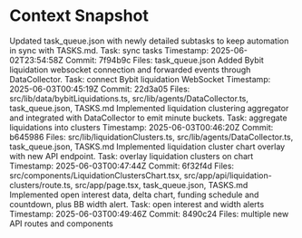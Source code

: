 # Context Snapshot

Updated task_queue.json with newly detailed subtasks to keep automation in sync with TASKS.md.
Task: sync tasks
Timestamp: 2025-06-02T23:54:58Z
Commit: 7f94b9c
Files: task_queue.json
Added Bybit liquidation websocket connection and forwarded events through DataCollector.
Task: connect Bybit liquidation WebSocket
Timestamp: 2025-06-03T00:45:19Z
Commit: 22d3a05
Files: src/lib/data/bybitLiquidations.ts, src/lib/agents/DataCollector.ts, task_queue.json, TASKS.md
Implemented liquidation clustering aggregator and integrated with DataCollector to emit minute buckets.
Task: aggregate liquidations into clusters
Timestamp: 2025-06-03T00:46:20Z
Commit: b645986
Files: src/lib/liquidationClusters.ts, src/lib/agents/DataCollector.ts, task_queue.json, TASKS.md
Implemented liquidation cluster chart overlay with new API endpoint.
Task: overlay liquidation clusters on chart
Timestamp: 2025-06-03T00:47:44Z
Commit: 6f32f4d
Files: src/components/LiquidationClustersChart.tsx, src/app/api/liquidation-clusters/route.ts, src/app/page.tsx, task_queue.json, TASKS.md
Implemented open interest data, delta chart, funding schedule and countdown, plus BB width alert.
Task: open interest and width alerts
Timestamp: 2025-06-03T00:49:46Z
Commit: 8490c24
Files: multiple new API routes and components
